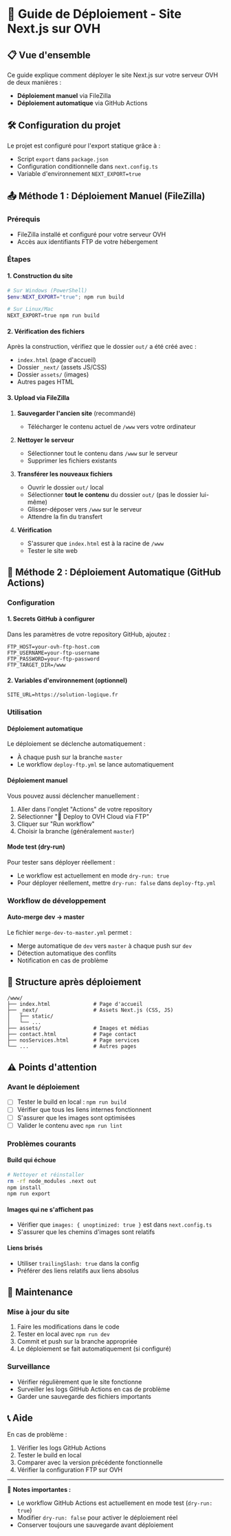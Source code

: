 # 🚀 Guide de Déploiement - Site Next.js sur OVH

## 📋 Vue d'ensemble

Ce guide explique comment déployer le site Next.js sur votre serveur OVH de deux manières :
- **Déploiement manuel** via FileZilla
- **Déploiement automatique** via GitHub Actions

## 🛠️ Configuration du projet

Le projet est configuré pour l'export statique grâce à :
- Script `export` dans `package.json`
- Configuration conditionnelle dans `next.config.ts`
- Variable d'environnement `NEXT_EXPORT=true`

## 📤 Méthode 1 : Déploiement Manuel (FileZilla)

### Prérequis
- FileZilla installé et configuré pour votre serveur OVH
- Accès aux identifiants FTP de votre hébergement

### Étapes

#### 1. Construction du site
```powershell
# Sur Windows (PowerShell)
$env:NEXT_EXPORT="true"; npm run build

# Sur Linux/Mac
NEXT_EXPORT=true npm run build
```

#### 2. Vérification des fichiers
Après la construction, vérifiez que le dossier `out/` a été créé avec :
- `index.html` (page d'accueil)
- Dossier `_next/` (assets JS/CSS)
- Dossier `assets/` (images)
- Autres pages HTML

#### 3. Upload via FileZilla
1. **Sauvegarder l'ancien site** (recommandé)
   - Télécharger le contenu actuel de `/www` vers votre ordinateur

2. **Nettoyer le serveur**
   - Sélectionner tout le contenu dans `/www` sur le serveur
   - Supprimer les fichiers existants

3. **Transférer les nouveaux fichiers**
   - Ouvrir le dossier `out/` local
   - Sélectionner **tout le contenu** du dossier `out/` (pas le dossier lui-même)
   - Glisser-déposer vers `/www` sur le serveur
   - Attendre la fin du transfert

4. **Vérification**
   - S'assurer que `index.html` est à la racine de `/www`
   - Tester le site web

## 🤖 Méthode 2 : Déploiement Automatique (GitHub Actions)

### Configuration

#### 1. Secrets GitHub à configurer
Dans les paramètres de votre repository GitHub, ajoutez :

```
FTP_HOST=your-ovh-ftp-host.com
FTP_USERNAME=your-ftp-username
FTP_PASSWORD=your-ftp-password
FTP_TARGET_DIR=/www
```

#### 2. Variables d'environnement (optionnel)
```
SITE_URL=https://solution-logique.fr
```

### Utilisation

#### Déploiement automatique
Le déploiement se déclenche automatiquement :
- À chaque push sur la branche `master`
- Le workflow `deploy-ftp.yml` se lance automatiquement

#### Déploiement manuel
Vous pouvez aussi déclencher manuellement :
1. Aller dans l'onglet "Actions" de votre repository
2. Sélectionner "🚀 Deploy to OVH Cloud via FTP"
3. Cliquer sur "Run workflow"
4. Choisir la branche (généralement `master`)

#### Mode test (dry-run)
Pour tester sans déployer réellement :
- Le workflow est actuellement en mode `dry-run: true`
- Pour déployer réellement, mettre `dry-run: false` dans `deploy-ftp.yml`

### Workflow de développement

#### Auto-merge dev → master
Le fichier `merge-dev-to-master.yml` permet :
- Merge automatique de `dev` vers `master` à chaque push sur `dev`
- Détection automatique des conflits
- Notification en cas de problème

## 📁 Structure après déploiement

```
/www/
├── index.html              # Page d'accueil
├── _next/                  # Assets Next.js (CSS, JS)
│   ├── static/
│   └── ...
├── assets/                 # Images et médias
├── contact.html            # Page contact
├── nosServices.html        # Page services
└── ...                     # Autres pages
```

## ⚠️ Points d'attention

### Avant le déploiement
- [ ] Tester le build en local : `npm run build`
- [ ] Vérifier que tous les liens internes fonctionnent
- [ ] S'assurer que les images sont optimisées
- [ ] Valider le contenu avec `npm run lint`

### Problèmes courants

#### Build qui échoue
```bash
# Nettoyer et réinstaller
rm -rf node_modules .next out
npm install
npm run export
```

#### Images qui ne s'affichent pas
- Vérifier que `images: { unoptimized: true }` est dans `next.config.ts`
- S'assurer que les chemins d'images sont relatifs

#### Liens brisés
- Utiliser `trailingSlash: true` dans la config
- Préférer des liens relatifs aux liens absolus

## 🔧 Maintenance

### Mise à jour du site
1. Faire les modifications dans le code
2. Tester en local avec `npm run dev`
3. Commit et push sur la branche appropriée
4. Le déploiement se fait automatiquement (si configuré)

### Surveillance
- Vérifier régulièrement que le site fonctionne
- Surveiller les logs GitHub Actions en cas de problème
- Garder une sauvegarde des fichiers importants

## 📞 Aide

En cas de problème :
1. Vérifier les logs GitHub Actions
2. Tester le build en local
3. Comparer avec la version précédente fonctionnelle
4. Vérifier la configuration FTP sur OVH

---

📝 **Notes importantes :**
- Le workflow GitHub Actions est actuellement en mode test (`dry-run: true`)
- Modifier `dry-run: false` pour activer le déploiement réel
- Conserver toujours une sauvegarde avant déploiement 